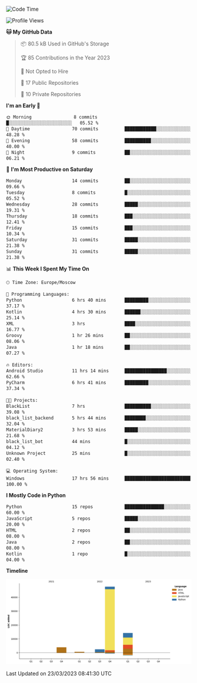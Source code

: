 <!--START_SECTION:waka-->
![Code Time](http://img.shields.io/badge/Code%20Time-66%20hrs%2016%20mins-blue)

![Profile Views](http://img.shields.io/badge/Profile%20Views-0-blue)

**🐱 My GitHub Data** 

> 📦 80.5 kB Used in GitHub's Storage 
 > 
> 🏆 85 Contributions in the Year 2023
 > 
> 🚫 Not Opted to Hire
 > 
> 📜 17 Public Repositories 
 > 
> 🔑 10 Private Repositories 
 > 
**I'm an Early 🐤** 

```text
🌞 Morning                8 commits           █░░░░░░░░░░░░░░░░░░░░░░░░   05.52 % 
🌆 Daytime                70 commits          ████████████░░░░░░░░░░░░░   48.28 % 
🌃 Evening                58 commits          ██████████░░░░░░░░░░░░░░░   40.00 % 
🌙 Night                  9 commits           ██░░░░░░░░░░░░░░░░░░░░░░░   06.21 % 
```
📅 **I'm Most Productive on Saturday** 

```text
Monday                   14 commits          ██░░░░░░░░░░░░░░░░░░░░░░░   09.66 % 
Tuesday                  8 commits           █░░░░░░░░░░░░░░░░░░░░░░░░   05.52 % 
Wednesday                28 commits          █████░░░░░░░░░░░░░░░░░░░░   19.31 % 
Thursday                 18 commits          ███░░░░░░░░░░░░░░░░░░░░░░   12.41 % 
Friday                   15 commits          ███░░░░░░░░░░░░░░░░░░░░░░   10.34 % 
Saturday                 31 commits          █████░░░░░░░░░░░░░░░░░░░░   21.38 % 
Sunday                   31 commits          █████░░░░░░░░░░░░░░░░░░░░   21.38 % 
```


📊 **This Week I Spent My Time On** 

```text
🕑︎ Time Zone: Europe/Moscow

💬 Programming Languages: 
Python                   6 hrs 40 mins       █████████░░░░░░░░░░░░░░░░   37.17 % 
Kotlin                   4 hrs 30 mins       ██████░░░░░░░░░░░░░░░░░░░   25.14 % 
XML                      3 hrs               ████░░░░░░░░░░░░░░░░░░░░░   16.77 % 
Groovy                   1 hr 26 mins        ██░░░░░░░░░░░░░░░░░░░░░░░   08.06 % 
Java                     1 hr 18 mins        ██░░░░░░░░░░░░░░░░░░░░░░░   07.27 % 

🔥 Editors: 
Android Studio           11 hrs 14 mins      ████████████████░░░░░░░░░   62.66 % 
PyCharm                  6 hrs 41 mins       █████████░░░░░░░░░░░░░░░░   37.34 % 

🐱‍💻 Projects: 
BlackList                7 hrs               ██████████░░░░░░░░░░░░░░░   39.08 % 
black_list_backend       5 hrs 44 mins       ████████░░░░░░░░░░░░░░░░░   32.04 % 
MaterialDiary2           3 hrs 53 mins       █████░░░░░░░░░░░░░░░░░░░░   21.68 % 
black_list_bot           44 mins             █░░░░░░░░░░░░░░░░░░░░░░░░   04.12 % 
Unknown Project          25 mins             █░░░░░░░░░░░░░░░░░░░░░░░░   02.40 % 

💻 Operating System: 
Windows                  17 hrs 56 mins      █████████████████████████   100.00 % 
```

**I Mostly Code in Python** 

```text
Python                   15 repos            ███████████████░░░░░░░░░░   60.00 % 
JavaScript               5 repos             █████░░░░░░░░░░░░░░░░░░░░   20.00 % 
HTML                     2 repos             ██░░░░░░░░░░░░░░░░░░░░░░░   08.00 % 
Java                     2 repos             ██░░░░░░░░░░░░░░░░░░░░░░░   08.00 % 
Kotlin                   1 repo              █░░░░░░░░░░░░░░░░░░░░░░░░   04.00 % 
```



**Timeline**

![Lines of Code chart](https://raw.githubusercontent.com/Adlemex/Adlemex/main/assets/bar_graph.png)


 Last Updated on 23/03/2023 08:41:30 UTC
<!--END_SECTION:waka-->
